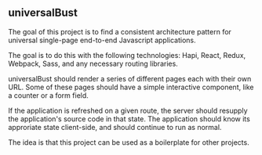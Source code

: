 ## universalBust

The goal of this project is to find a consistent architecture pattern for universal single-page end-to-end Javascript applications.

The goal is to do this with the following technologies: Hapi, React, Redux, Webpack, Sass, and any necessary routing libraries.

universalBust should render a series of different pages each with their own URL. Some of these pages should have a simple interactive component, like a counter or a form field.

If the application is refreshed on a given route, the server should resupply the application's source code in that state. The application should know its approriate state client-side, and should continue to run as normal.

The idea is that this project can be used as a boilerplate for other projects.